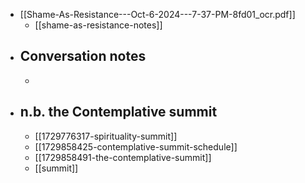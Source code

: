 - [[Shame-As-Resistance---Oct-6-2024---7-37-PM-8fd01_ocr.pdf]]
	- [[shame-as-resistance-notes]]
- ## Conversation notes
	-
- ## n.b. the Contemplative summit
	- [[1729776317-spirituality-summit]]
	- [[1729858425-contemplative-summit-schedule]]
	- [[1729858491-the-contemplative-summit]]
	- [[summit]]